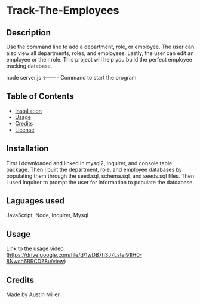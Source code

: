 
  # Track-The-Employees

## Description 

Use the command line to add a department, role, or employee. The user can also view all departments, roles, and employees. Lastly, the user can edit an employee or their role. This project will help you build the perfect employee tracking database. 

node server.js <---- Command to start the program


## Table of Contents 

* [Installation](#installation)
* [Usage](#usage)
* [Credits](#credits)
* [License](#license)


## Installation

First I downloaded and linked in mysql2, Inquirer, and console table package. Then I built the department, role, and employee databases by populating them through the seed.sql, schema.sql, and seeds.sql files. Then I used Inquirer to prompt the user for information to populate the datdabase. 

## Laguages used 

JavaScript, Node, Inquirer, Mysql

## Usage 

Link to the usage video: 
(https://drive.google.com/file/d/1wDB7h3J7Lstei91lH0-8Nwch6RRCDZ8u/view)


## Credits

Made by Austin Miller
